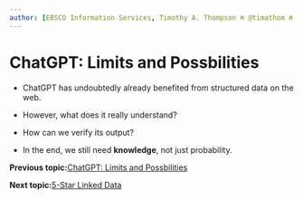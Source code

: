 ```yaml
---
author: [EBSCO Information Services, Timothy A. Thompson ⍝ @timathom ⍝ @timathom@indieweb.social]
---
```


# ChatGPT: Limits and Possbilities

-   ChatGPT has undoubtedly already benefited from structured data on the web.

-   However, what does it really understand?

-   How can we verify its output?

-   In the end, we still need **knowledge**, not just probability.


**Previous topic:**[ChatGPT: Limits and Possbilities](../../day_1/lesson_0/snow_white_problem.md)

**Next topic:**[5-Star Linked Data](../../day_1/lesson_1/five_star_linked_data.md)

